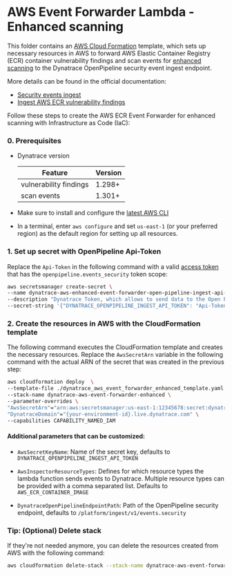 # AWS Event Forwarder Lambda - Enhanced scanning

This folder contains an [AWS Cloud Formation](https://aws.amazon.com/cloudformation/) template, which sets up necessary resources in AWS to forward AWS Elastic Container Registry (ECR) container vulnerability findings and scan events for [enhanced scanning](https://docs.aws.amazon.com/AmazonECR/latest/userguide/image-scanning-enhanced.html) to the Dynatrace OpenPipeline security event ingest endpoint.

More details can be found in the official documentation:

- [Security events ingest](https://dt-url.net/1d63p0v)
- [Ingest AWS ECR vulnerability findings](https://dt-url.net/tz03pa8)

Follow these steps to create the AWS ECR Event Forwarder for enhanced scanning with Infrastructure as Code (IaC):

### 0. Prerequisites

- Dynatrace version

  | Feature                | Version |
  | ---------------------- | ------- |
  | vulnerability findings | 1.298+  |
  | scan events            | 1.301+  |

- Make sure to install and configure the [latest AWS CLI](https://docs.aws.amazon.com/cli/latest/userguide/getting-started-install.html)
- In a terminal, enter `aws configure` and set `us-east-1` (or your preferred region) as the default region for setting up all resources.

### 1. Set up secret with OpenPipeline Api-Token

Replace the `Api-Token` in the following command with a valid [access token](https://docs.dynatrace.com/docs/manage/access-control/access-tokens) that has the `openpipeline.events_security` token scope:

```bash
aws secretsmanager create-secret \
--name dynatrace-aws-enhanced-event-forwarder-open-pipeline-ingest-api-token \
--description "Dynatrace Token, which allows to send data to the Open Pipeline endpoint." \
--secret-string '{"DYNATRACE_OPENPIPELINE_INGEST_API_TOKEN": "Api-Token"}'
```

### 2. Create the resources in AWS with the CloudFormation template

The following command executes the CloudFormation template and creates the necessary resources. Replace the `AwsSecretArn` variable in the following command with the actual ARN of the secret that was created in the previous step:

```bash
aws cloudformation deploy  \
--template-file ./dynatrace_aws_event_forwarder_enhanced_template.yaml \
--stack-name dynatrace-aws-event-forwarder-enhanced \
--parameter-overrides \
"AwsSecretArn"="arn:aws:secretsmanager:us-east-1:12345678:secret:dynatrace-aws-enhanced-event-forwarder-open-pipeline-ingest-api-token-testxyz" \
"DynatraceDomain"="{your-environment-id}.live.dynatrace.com" \
--capabilities CAPABILITY_NAMED_IAM
```

#### Additional parameters that can be customized:

- `AwsSecretKeyName`: Name of the secret key, defaults to `DYNATRACE_OPENPIPELINE_INGEST_API_TOKEN`

- `AwsInspectorResourceTypes`: Defines for which resource types the lambda function sends events to Dynatrace. Multiple resource types can be provided with a comma separated list. Defaults to `AWS_ECR_CONTAINER_IMAGE`

- `DynatraceOpenPipelineEndpointPath`: Path of the OpenPipeline security endpoint, defaults to `/platform/ingest/v1/events.security`

### Tip: (Optional) Delete stack

If they're not needed anymore, you can delete the resources created from AWS with the following command:

```bash
aws cloudformation delete-stack --stack-name dynatrace-aws-event-forwarder-enhanced
```
